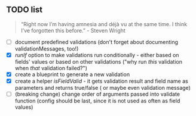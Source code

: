 ## TODO list 
 
 > “Right now I’m having amnesia and déjà vu at the same time. I think I’ve forgotten this before.” - Steven Wright


- [ ] document predefined validations (don't forget about documenting validationMessages, too!)
- [X] *runIf* option to make validations run conditionally - either based on fields' values or based on other validations ("why run *this* validation when *that* validation failed?")
- [X] create a blueprint to generate a new validation
- [X] create a helper _isFieldValid_ - it gets validation result and field name as parameters and returns true/false ( or maybe even validation message)
- [ ] (breaking change) change order of arguments passed into validate function (config should be last, since it is not used as often as field values)
